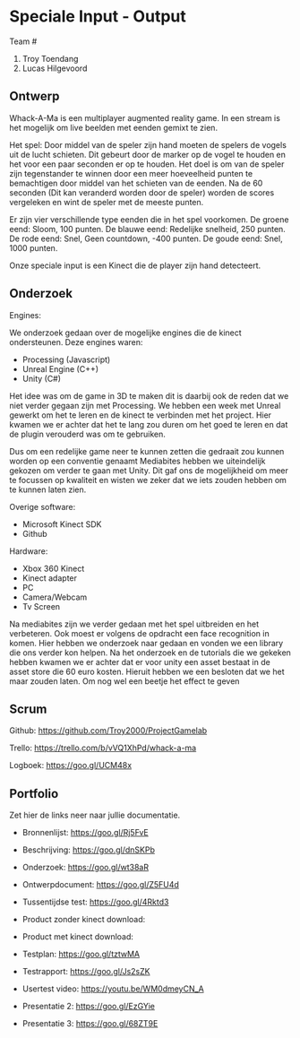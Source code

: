 # Speciale Input - Output
Team #
1. Troy Toendang
2. Lucas Hilgevoord

## Ontwerp
Whack-A-Ma is een multiplayer augmented reality game. In een stream is het mogelijk om live beelden met eenden gemixt te zien.

Het spel: Door middel van de speler zijn hand moeten de spelers de vogels uit de lucht schieten. Dit gebeurt door de marker op de vogel te houden en het voor een paar seconden er op te houden.
Het doel is om van de speler zijn tegenstander te winnen door een meer hoeveelheid punten te bemachtigen door middel van het schieten van de eenden. Na de 60 seconden (Dit kan veranderd worden door de speler) worden de scores vergeleken en wint de speler met de meeste punten.

Er zijn vier verschillende type eenden die in het spel voorkomen. 
De groene eend: Sloom, 100 punten.
De blauwe eend: Redelijke snelheid, 250 punten.
De rode eend: Snel, Geen countdown, -400 punten.
De goude eend: Snel, 1000 punten.

Onze speciale input is een Kinect die de player zijn hand detecteert.


## Onderzoek
Engines:

We onderzoek gedaan over de mogelijke engines die de kinect ondersteunen. 
Deze engines waren:
- Processing (Javascript)
- Unreal Engine (C++)
- Unity (C#)

Het idee was om de game in 3D te maken dit is daarbij ook de reden dat we niet verder gegaan zijn met Processing.
We hebben een week met Unreal gewerkt om het te leren en de kinect te verbinden met het project. Hier kwamen we er achter dat het te lang zou duren om het goed te leren en dat de plugin verouderd was om te gebruiken.

Dus om een redelijke game neer te kunnen zetten die gedraait zou kunnen worden op een conventie genaamt Mediabites hebben we uiteindelijk gekozen om verder te gaan met Unity. Dit gaf ons de mogelijkheid om meer te focussen op kwaliteit en wisten we zeker dat we iets zouden hebben om te kunnen laten zien.

Overige software:
- Microsoft Kinect SDK
- Github

Hardware:
- Xbox 360 Kinect
- Kinect adapter
- PC
- Camera/Webcam
- Tv Screen

Na mediabites zijn we verder gedaan met het spel uitbreiden en het verbeteren. Ook moest er volgens de opdracht een face recognition in komen. Hier hebben we onderzoek naar gedaan en vonden we een library die ons verder kon helpen. Na het onderzoek en de tutorials die we gekeken hebben kwamen we er achter dat er voor unity een asset bestaat in de asset store die 60 euro kosten. Hieruit hebben we een besloten dat we het maar zouden laten. Om nog wel een beetje het effect te geven 

## Scrum
Github:
https://github.com/Troy2000/ProjectGamelab

Trello:
https://trello.com/b/vVQ1XhPd/whack-a-ma

Logboek:
https://goo.gl/UCM48x


## Portfolio
Zet hier de links neer naar jullie documentatie.
* Bronnenlijst: https://goo.gl/Rj5FvE
* Beschrijving: https://goo.gl/dnSKPb
* Onderzoek: https://goo.gl/wt38aR

* Ontwerpdocument: https://goo.gl/Z5FU4d
* Tussentijdse test: https://goo.gl/4Rktd3

* Product zonder kinect download:
* Product met kinect download:

* Testplan: https://goo.gl/tztwMA
* Testrapport: https://goo.gl/Js2sZK
* Usertest video: https://youtu.be/WM0dmeyCN_A

* Presentatie 2: https://goo.gl/EzGYie
* Presentatie 3: https://goo.gl/68ZT9E
